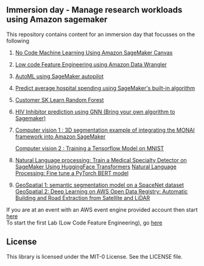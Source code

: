 ## Immersion day - Manage research workloads using Amazon sagemaker

This repository contains content for an immersion day that focusses on the following

1) [No Code Machine Learning Using Amazon SageMaker Canvas](1.%20No_Code_ML_Using_SageMaker_Canvas/Readme.md)
2) [Low code Feature Engineering using Amazon Data Wrangler](2.%20AutoML_Using_SageMaker_Pilot/README.md)    
   
3) [AutoML using SageMaker autopilot]( 3.%20Low_Code_Feature_Engineering_Using_Amazon_Data_Wrangler/README.md )  
4) [Predict average hospital spending using SageMaker's built-in algorithm](4.%20Hiv_Inhibitor_Prediction_DGL/../README.md)
5) [Customer SK Learn Random Forest](5.%20Custom_SKLearn_Random_Forest/../README.md)
6) [HIV Inhibitor prediction using GNN (Bring your own algorithm to Sagemaker)](6.%20Computer_Vision/)
7) 
   [Computer vision 1 : 3D segmentation example of integrating the MONAI framework into Amazon SageMaker](7.%20Computer_Vision/Spleen_Segmentation_GPU/README.md)

   [Computer vision 2 : Training a Tensorflow Model on MNIST](7.%20Computer_Vision/mnist_cpu/get_started_mnist_train.ipynb)
8) 
   [Natural Language processing: Train a Medical Specialty Detector on SageMaker Using HuggingFace Transformers](8.%20Natural_Language_Processing/Classify_Medical_Specialty_NLP_Huggingface_Transformers_GPU/1_sagemaker_medical_specialty_using_transfomers.ipynb)
   [Natural Language Processing: Fine tune a PyTorch BERT model](8.%20Natural_Language_Processing/Bert_NLP_CPU/bert-sm-python-SDK.ipynb)
9)  
    [ GeoSpatial 1: semantic segmentation model on a SpaceNet dataset](9.%20Geospatial/amazon-sagemaker-satellite-imagery-segmentation/README.md)  
    [GeoSpatial 2: Deep Learning on AWS Open Data Registry: Automatic Building and Road Extraction from Satellite and LiDAR](9.%20Geospatial/aws-open-data-satellite-lidar-tutorial/README.md)


If you are at an event with an AWS event engine provided account then start [here](0.%20Setup/Readme.md)    
To start the first Lab (Low Code Feature Engineering), go [here](1.%20Low_Code_Feature_Engineering_Using_Amazon_Data_Wrangler/README.md) 

## License

This library is licensed under the MIT-0 License. See the LICENSE file.

